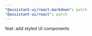 ```yaml
---
"@assistant-ui/react-markdown": patch
"@assistant-ui/react": patch
---
```


feat: add styled UI components
